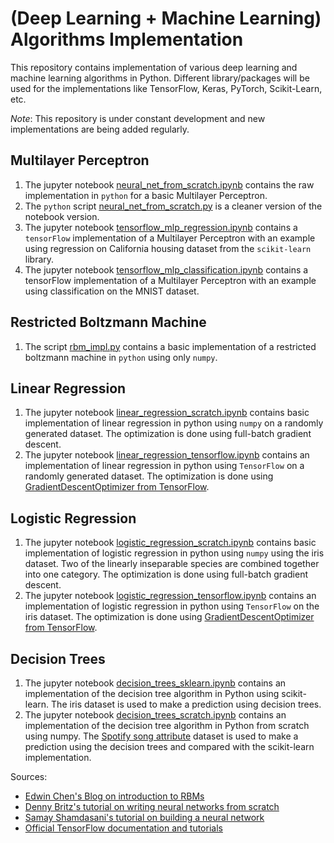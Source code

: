 # (Deep Learning + Machine Learning) Algorithms Implementation
This repository contains implementation of various deep learning and machine learning algorithms in Python. Different library/packages will be used for the implementations like TensorFlow, Keras, PyTorch, Scikit-Learn, etc.

_Note_: This repository is under constant development and new implementations are being added regularly.

## Multilayer Perceptron

1. The jupyter notebook [neural_net_from_scratch.ipynb](https://github.com/adityashrm21/Deep-Learning-Algorithms-Implementation/blob/master/Multilayer_Perceptron/neural_net_from_scratch.ipynb) contains the raw implementation in `python` for a basic Multilayer Perceptron.
2. The `python` script [neural_net_from_scratch.py](https://github.com/adityashrm21/Deep-Learning-Algorithms-Implementation/blob/master/Multilayer_Perceptron/neural_net_from_scratch.py) is a cleaner version of the notebook version.
3. The jupyter notebook [tensorflow_mlp_regression.ipynb](https://github.com/adityashrm21/Deep-Learning-Algorithms-Implementation/blob/master/Multilayer_Perceptron/tensorflow_mlp_regression.ipynb) contains a `tensorFlow` implementation of a Multilayer Perceptron with an example using regression on California housing dataset from the `scikit-learn` library.
4. The jupyter notebook [tensorflow_mlp_classification.ipynb](https://github.com/adityashrm21/Deep-Learning-Algorithms-Implementation/blob/master/Multilayer_Perceptron/tensorflow_mlp_classification.ipynb) contains a tensorFlow implementation of a Multilayer Perceptron with an example using classification on the MNIST dataset.

## Restricted Boltzmann Machine

1. The script [rbm_impl.py](https://github.com/adityashrm21/Deep-Learning-Algorithms-Implementation/blob/master/Restricted_Boltzmann_Machines/rbm_impl.py) contains a basic implementation of a restricted boltzmann machine in `python` using only `numpy`.

## Linear Regression

1. The jupyter notebook [linear_regression_scratch.ipynb](https://github.com/adityashrm21/Deep-Learning-Algorithms-Implementation/blob/master/Linear_Regression/linear_regression_scratch.ipynb) contains basic implementation of linear regression in python using `numpy` on a randomly generated dataset. The optimization is done using full-batch gradient descent.
2. The jupyter notebook [linear_regression_tensorflow.ipynb](https://github.com/adityashrm21/Deep-Learning-Algorithms-Implementation/blob/master/Linear_Regression/linear_regression_tensorflow.ipynb) contains an implementation of linear regression in python using `TensorFlow` on a randomly generated dataset. The optimization is done using [GradientDescentOptimizer from TensorFlow](https://www.tensorflow.org/api_docs/python/tf/train/GradientDescentOptimizer).

## Logistic Regression

1. The jupyter notebook [logistic_regression_scratch.ipynb](https://github.com/adityashrm21/Deep-Learning-Algorithms-Implementation/blob/master/Logistic_Regression/logistic_regression_scratch.ipynb) contains basic implementation of logistic regression in python using `numpy` using the iris dataset. Two of the linearly inseparable species are combined together into one category. The optimization is done using full-batch gradient descent.
2. The jupyter notebook [logistic_regression_tensorflow.ipynb](https://github.com/adityashrm21/Deep-Learning-Algorithms-Implementation/blob/master/Logistic_Regression/logistic_regression_tensorflow.ipynb) contains an implementation of logistic regression in python using `TensorFlow` on the iris dataset. The optimization is done using [GradientDescentOptimizer from TensorFlow](https://www.tensorflow.org/api_docs/python/tf/train/GradientDescentOptimizer).

## Decision Trees

1. The jupyter notebook [decision_trees_sklearn.ipynb](https://github.com/adityashrm21/Deep-Learning-Algorithms-Implementation/blob/master/Decision_Trees/decision_trees_sklearn.ipynb) contains an implementation of the decision tree algorithm in Python using scikit-learn. The iris dataset is used to make a prediction using decision trees.
2. The jupyter notebook [decision_trees_scratch.ipynb](https://github.com/adityashrm21/Deep-Learning-Algorithms-Implementation/blob/master/Decision_Trees/decision_tree_scratch.ipynb) contains an implementation of the decision tree algorithm in Python from scratch using numpy. The [Spotify song attribute](https://www.kaggle.com/geomack/spotifyclassification/home) dataset is used to make a prediction using the decision trees and compared with the scikit-learn implementation.


Sources:
- [Edwin Chen's Blog on introduction to RBMs](http://blog.echen.me/2011/07/18/introduction-to-restricted-boltzmann-machines/)
- [Denny Britz's tutorial on writing neural networks from scratch](http://www.wildml.com/2015/09/implementing-a-neural-network-from-scratch/)
- [Samay Shamdasani's tutorial on building a neural network](https://enlight.nyc/projects/neural-network/)
- [Official TensorFlow documentation and tutorials](https://www.tensorflow.org/tutorials/)
